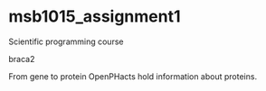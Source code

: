 # msb1015_assignment1
Scientific programming course 

braca2

From gene to protein
OpenPHacts hold information about proteins. 
